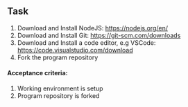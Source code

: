 ## Task

1. Download and Install NodeJS: https://nodejs.org/en/
1. Download and Install Git: https://git-scm.com/downloads
1. Download and Install a code editor, e.g VSCode: https://code.visualstudio.com/download
1. Fork the program repository

#### Acceptance criteria:

1. Working environment is setup
1. Program repository is forked
